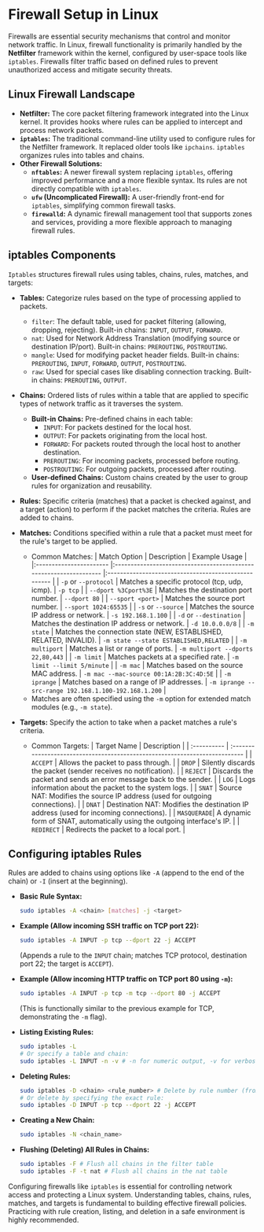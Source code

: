 #  Firewall Setup in Linux

Firewalls are essential security mechanisms that control and monitor network traffic. In Linux, firewall functionality is primarily handled by the **Netfilter** framework within the kernel, configured by user-space tools like `iptables`. Firewalls filter traffic based on defined rules to prevent unauthorized access and mitigate security threats.

## Linux Firewall Landscape

* **Netfilter:** The core packet filtering framework integrated into the Linux kernel. It provides hooks where rules can be applied to intercept and process network packets.
* **`iptables`:** The traditional command-line utility used to configure rules for the Netfilter framework. It replaced older tools like `ipchains`. `iptables` organizes rules into tables and chains.
* **Other Firewall Solutions:**
    * **`nftables`:** A newer firewall system replacing `iptables`, offering improved performance and a more flexible syntax. Its rules are not directly compatible with `iptables`.
    * **`ufw` (Uncomplicated Firewall):** A user-friendly front-end for `iptables`, simplifying common firewall tasks.
    * **`firewalld`:** A dynamic firewall management tool that supports zones and services, providing a more flexible approach to managing firewall rules.

## iptables Components

`Iptables` structures firewall rules using tables, chains, rules, matches, and targets:

* **Tables:** Categorize rules based on the type of processing applied to packets.
    * `filter`: The default table, used for packet filtering (allowing, dropping, rejecting). Built-in chains: `INPUT`, `OUTPUT`, `FORWARD`.
    * `nat`: Used for Network Address Translation (modifying source or destination IP/port). Built-in chains: `PREROUTING`, `POSTROUTING`.
    * `mangle`: Used for modifying packet header fields. Built-in chains: `PREROUTING`, `INPUT`, `FORWARD`, `OUTPUT`, `POSTROUTING`.
    * `raw`: Used for special cases like disabling connection tracking. Built-in chains: `PREROUTING`, `OUTPUT`.

* **Chains:** Ordered lists of rules within a table that are applied to specific types of network traffic as it traverses the system.
    * **Built-in Chains:** Pre-defined chains in each table:
        * `INPUT`: For packets destined for the local host.
        * `OUTPUT`: For packets originating from the local host.
        * `FORWARD`: For packets routed through the local host to another destination.
        * `PREROUTING`: For incoming packets, processed before routing.
        * `POSTROUTING`: For outgoing packets, processed after routing.
    * **User-defined Chains:** Custom chains created by the user to group rules for organization and reusability.

* **Rules:** Specific criteria (matches) that a packet is checked against, and a target (action) to perform if the packet matches the criteria. Rules are added to chains.

* **Matches:** Conditions specified within a rule that a packet must meet for the rule's target to be applied.
    * Common Matches:
        | Match Option            | Description                                                        | Example Usage                                        |
        |:----------------------- |:------------------------------------------------------------------ |:---------------------------------------------------- |
        | `-p` or `--protocol`    | Matches a specific protocol (tcp, udp, icmp).                      | `-p tcp`                                             |
        | `--dport %3Cport%3E`    | Matches the destination port number.                               | `--dport 80`                                         |
        | `--sport <port>`        | Matches the source port number.                                    | `--sport 1024:65535`                                 |
        | `-s` or `--source`      | Matches the source IP address or network.                          | `-s 192.168.1.100`                                   |
        | `-d` or `--destination` | Matches the destination IP address or network.                     | `-d 10.0.0.0/8`                                      |
        | `-m state`              | Matches the connection state (NEW, ESTABLISHED, RELATED, INVALID). | `-m state --state ESTABLISHED,RELATED`               |
        | `-m multiport`          | Matches a list or range of ports.                                  | `-m multiport --dports 22,80,443`                    |
        | `-m limit`              | Matches packets at a specified rate.                               | `-m limit --limit 5/minute`                          |
        | `-m mac`                | Matches based on the source MAC address.                           | `-m mac --mac-source 00:1A:2B:3C:4D:5E`              |
        | `-m iprange`            | Matches based on a range of IP addresses.                          | `-m iprange --src-range 192.168.1.100-192.168.1.200` |
    * Matches are often specified using the `-m` option for extended match modules (e.g., `-m state`).
* **Targets:** Specify the action to take when a packet matches a rule's criteria.
    * Common Targets:
        | Target Name | Description                                                                 |
        | :---------- | :-------------------------------------------------------------------------- |
        | `ACCEPT`    | Allows the packet to pass through.                                          |
        | `DROP`      | Silently discards the packet (sender receives no notification).             |
        | `REJECT`    | Discards the packet and sends an error message back to the sender.          |
        | `LOG`       | Logs information about the packet to the system logs.                       |
        | `SNAT`      | Source NAT: Modifies the source IP address (used for outgoing connections). |
        | `DNAT`      | Destination NAT: Modifies the destination IP address (used for incoming connections). |
        | `MASQUERADE`| A dynamic form of SNAT, automatically using the outgoing interface's IP.    |
        | `REDIRECT`  | Redirects the packet to a local port.                                       |

## Configuring iptables Rules

Rules are added to chains using options like `-A` (append to the end of the chain) or `-I` (insert at the beginning).

* **Basic Rule Syntax:**
    ```bash
    sudo iptables -A <chain> [matches] -j <target>
    ```
* **Example (Allow incoming SSH traffic on TCP port 22):**
    ```bash
    sudo iptables -A INPUT -p tcp --dport 22 -j ACCEPT
    ```
    (Appends a rule to the `INPUT` chain; matches TCP protocol, destination port 22; the target is `ACCEPT`).

* **Example (Allow incoming HTTP traffic on TCP port 80 using `-m`):**
    ```bash
    sudo iptables -A INPUT -p tcp -m tcp --dport 80 -j ACCEPT
    ```
    (This is functionally similar to the previous example for TCP, demonstrating the `-m` flag).

* **Listing Existing Rules:**
    ```bash
    sudo iptables -L
    # Or specify a table and chain:
    sudo iptables -L INPUT -n -v # -n for numeric output, -v for verbose details
    ```

* **Deleting Rules:**
    ```bash
    sudo iptables -D <chain> <rule_number> # Delete by rule number (from iptables -L --line-numbers)
    # Or delete by specifying the exact rule:
    sudo iptables -D INPUT -p tcp --dport 22 -j ACCEPT
    ```

* **Creating a New Chain:**
    ```bash
    sudo iptables -N <chain_name>
    ```

* **Flushing (Deleting) All Rules in Chains:**
    ```bash
    sudo iptables -F # Flush all chains in the filter table
    sudo iptables -F -t nat # Flush all chains in the nat table
    ```

Configuring firewalls like `iptables` is essential for controlling network access and protecting a Linux system. Understanding tables, chains, rules, matches, and targets is fundamental to building effective firewall policies. Practicing with rule creation, listing, and deletion in a safe environment is highly recommended.